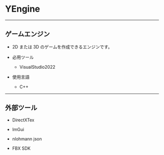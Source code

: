 # YEngine

-----

## ゲームエンジン

* 2D または 3D のゲームを作成できるエンジンです。

* 必用ツール

  * VisualStudio2022 

* 使用言語

  * C++

----- 

## 外部ツール

* DirectXTex

* ImGui

* nlohmann json

* FBX SDK
